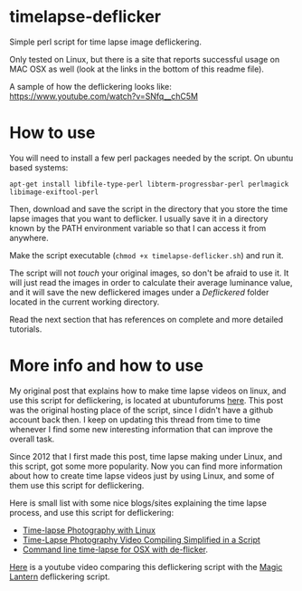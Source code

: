 timelapse-deflicker
===================

Simple perl script for time lapse image deflickering.

Only tested on Linux, but there is a site that reports successful usage on MAC OSX as well (look at the links in the bottom of this readme file).

A sample of how the deflickering looks like: https://www.youtube.com/watch?v=SNfq__chC5M

How to use
===================
You will need to install a few perl packages needed by the script. On ubuntu based systems:

```
apt-get install libfile-type-perl libterm-progressbar-perl perlmagick libimage-exiftool-perl
```

Then, download and save the script in the directory that you store the time lapse images that you want to deflicker. I usually save it in a directory known by the PATH environment variable so that I can access it from anywhere.

Make the script executable (`chmod +x timelapse-deflicker.sh`) and run it.

The script will not *touch* your original images, so don't be afraid to use it. It will just read the images in order to calculate their average luminance value, and it will save the new deflickered images under a *Deflickered* folder located in the current working directory.

Read the next section that has references on complete and more detailed tutorials.

More info and how to use
===================
My original post that explains how to make time lapse videos on linux, and use this script for deflickering, is located at ubuntuforums [here](http://ubuntuforums.org/showthread.php?t=2022316). This post was the original hosting place of the script, since I didn't have a github account back then. I keep on updating this thread from time to time whenever I find some new interesting information that can improve the overall task.

Since 2012 that I first made this post, time lapse making under Linux, and this script, got some more popularity. Now you can find more information about how to create time lapse videos just by using Linux, and some of them use this script for deflickering.

Here is small list with some nice blogs/sites explaining the time lapse process, and use this script for deflickering:

* [Time-lapse Photography with Linux ](http://joegiampaoli.blogspot.no/2015/04/creating-time-lapse-videos-mostly-in.html)
* [Time-Lapse Photography Video Compiling Simplified in a Script](https://alexthejourno.com/2014/03/time-lapse-simplified-in-a-script/)
* [Command line time-lapse for OSX with de-flicker](https://sites.google.com/a/biodiversityshorts.com/biodiversityshorts/advanced-photography/command-line-tools-scripts-and-processing-for-photography/command-line-time-lapse-for-osx).

[Here](https://www.youtube.com/watch?v=aABIlQokIaM) is a youtube video comparing this deflickering script with the [Magic Lantern](http://www.magiclantern.fm/forum/index.php?topic=2553.0) deflickering script.
